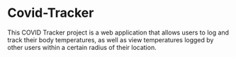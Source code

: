 # Covid-Tracker

This COVID Tracker project is a web application that allows users to log and track their body temperatures, as well as view temperatures logged by other users within a certain radius of their location.

